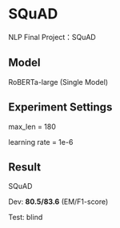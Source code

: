 # SQuAD
NLP Final Project：SQuAD

## Model
RoBERTa-large (Single Model)


## Experiment Settings
max_len = 180

learning rate = 1e-6

## Result
SQuAD

Dev:  **80.5/83.6** (EM/F1-score)

Test: blind

